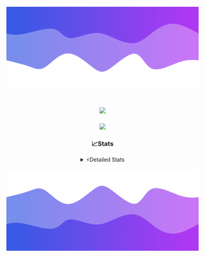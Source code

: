 ![Header](./header.png)
<div align="center">

<h1 align="center">
  <a href="https://git.io/typing-svg">
    <img src="https://readme-typing-svg.herokuapp.com/?lines=Hello,+There!+%F0%9F%91%8B;This+is+chicho.;Owner+on+Ocean;&center=true&size=25">
  </a>
</h1>
  
<p align="center">
  <img src="https://lanyard.cnrad.dev/api/852683595378196480" />
</p>

### 📈Stats
<details>
    <summary> ⚡Detailed Stats</summary>
    <br/>

<!--START_SECTION:waka-->
![Code Time](http://img.shields.io/badge/Code%20Time-436%20hrs%2054%20mins-blue)

![Profile Views](http://img.shields.io/badge/Profile%20Views-38-blue)

**🐱 My GitHub Data** 

> 📦 43.6 kB Used in GitHub's Storage 
 > 
> 🏆 33 Contributions in the Year 2023
 > 
> 🚫 Not Opted to Hire
 > 
> 📜 9 Public Repositories 
 > 
> 🔑 8 Private Repositories 
 > 
**I'm a Night 🦉** 

```text
🌞 Morning                17 commits          █░░░░░░░░░░░░░░░░░░░░░░░░   05.57 % 
🌆 Daytime                31 commits          ███░░░░░░░░░░░░░░░░░░░░░░   10.16 % 
🌃 Evening                150 commits         ████████████░░░░░░░░░░░░░   49.18 % 
🌙 Night                  107 commits         █████████░░░░░░░░░░░░░░░░   35.08 % 
```
📅 **I'm Most Productive on Tuesday** 

```text
Monday                   19 commits          ██░░░░░░░░░░░░░░░░░░░░░░░   06.23 % 
Tuesday                  73 commits          ██████░░░░░░░░░░░░░░░░░░░   23.93 % 
Wednesday                58 commits          █████░░░░░░░░░░░░░░░░░░░░   19.02 % 
Thursday                 37 commits          ███░░░░░░░░░░░░░░░░░░░░░░   12.13 % 
Friday                   36 commits          ███░░░░░░░░░░░░░░░░░░░░░░   11.80 % 
Saturday                 31 commits          ███░░░░░░░░░░░░░░░░░░░░░░   10.16 % 
Sunday                   51 commits          ████░░░░░░░░░░░░░░░░░░░░░   16.72 % 
```


📊 **This Week I Spent My Time On** 

```text
🕑︎ Time Zone: America/Argentina/Buenos_Aires

💬 Programming Languages: 
HTML                     6 hrs 28 mins       ██████████░░░░░░░░░░░░░░░   39.38 % 
JavaScript               4 hrs 56 mins       ████████░░░░░░░░░░░░░░░░░   30.08 % 
Python                   4 hrs 49 mins       ███████░░░░░░░░░░░░░░░░░░   29.32 % 
SCSS                     9 mins              ░░░░░░░░░░░░░░░░░░░░░░░░░   00.99 % 
JSON                     1 min               ░░░░░░░░░░░░░░░░░░░░░░░░░   00.15 % 

🔥 Editors: 
VS Code                  16 hrs 25 mins      █████████████████████████   100.00 % 

🐱‍💻 Projects: 
Unknown Project          13 hrs 46 mins      █████████████████████░░░░   83.85 % 
pagina-js                1 hr 30 mins        ██░░░░░░░░░░░░░░░░░░░░░░░   09.15 % 
Coder                    58 mins             █░░░░░░░░░░░░░░░░░░░░░░░░   05.92 % 
3HU62LE9                 9 mins              ░░░░░░░░░░░░░░░░░░░░░░░░░   00.97 % 
ocean-backend-v2         1 min               ░░░░░░░░░░░░░░░░░░░░░░░░░   00.11 % 

💻 Operating System: 
Windows                  16 hrs 25 mins      █████████████████████████   100.00 % 
```

**I Mostly Code in JavaScript** 

```text
JavaScript               8 repos             ████████░░░░░░░░░░░░░░░░░   33.33 % 
CSS                      4 repos             ████░░░░░░░░░░░░░░░░░░░░░   16.67 % 
HTML                     3 repos             ███░░░░░░░░░░░░░░░░░░░░░░   12.50 % 
C#                       2 repos             ██░░░░░░░░░░░░░░░░░░░░░░░   08.33 % 
Batchfile                1 repo              █░░░░░░░░░░░░░░░░░░░░░░░░   04.17 % 
```




 Last Updated on 11/10/2023 13:16:26 UTC
<!--END_SECTION:waka-->
</details>

![Footer](./footer.png)
